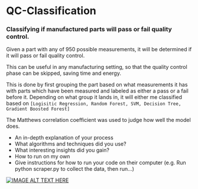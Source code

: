 # QC-Classification

### Classifying if manufactured parts will pass or fail quality control.

Given a part with any of 950 possible measurements, it will be determined if it will pass or fail quality control.

This can be useful in any manufacturing setting, so that the quality control phase can be skipped, saving time and energy.

This is done by first grouping the part based on what measurements it has with parts which have been measured and labeled as either a pass or a fail before it. Depending on what group it lands in, it will either me classified based on `[Logisitic Regression, Random Forest, SVM, Decision Tree, Gradient Boosted Forest]`

The Matthews correlation coefficient was used to judge how well the model does.


* An in-depth explanation of your process
* What algorithms and techniques did you use?
* What interesting insights did you gain?
* How to run on my own
* Give instructions for how to run your code on their computer (e.g. Run python scraper.py to collect the data, then run...)



[![IMAGE ALT TEXT HERE](https://img.youtube.com/vi/8yeF3-r6AEA/0.jpg)](https://www.youtube.com/watch?v=8yeF3-r6AEA)
